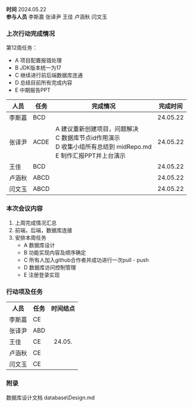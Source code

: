 **时间**  2024.05.22  
**参与人员**  李斯嘉  张译尹  王佳  卢涵秋  闫文玉  
### 上次行动完成情况  

第12周任务：  
   - A  项目配置报错处理  
   - B JDK版本统一为17  
   - C 继续进行前后端数据库连通  
   - D 总结目前所有完成内容  
   - E 中期报告PPT  

| 人员  | 任务   | 完成情况                                                                                 | 完成时间     |
| --- | ---- | ------------------------------------------------------------------------------------ | -------- |
| 李斯嘉 | BCD  |                                                                                      | 24.05.22 |
| 张译尹 | ACDE | A 建议重新创建项目，问题解决  <br>C 数据库节点id作用演示  <br>D 收集小组所有总结到 midRepo.md  <br>E 制作汇报PPT并上台演示   | 24.05.22 |
| 王佳  | BCD  |                                                                                      | 24.05.22 |
| 卢涵秋 | ABCD |                                                                                      | 24.05.22 |
| 闫文玉 | ABCD |                                                                                      | 24.05.22 |

### 本次会议内容  

1. 上周完成情况汇总  
2. 前端，后端，数据库连接  
3. 安排本周任务  
   - A 数据库设计  
   - B 功能实现内容及顺序确定  
   - C 所有人加入github合作者并成功进行一次pull - push  
   - D 数据库访问控制管理  
   - E 注册登录实现  


### 行动项及任务  

<table>
<tr>
<th align="center">人员</th>
<th align="center">任务</th>
<th vertical-align="center">时间结点</th>
</tr>
<tr>
<td>李斯嘉</td>
<td>CE</td>
<td rowspan=6 td align="center" vertical-align="middle">24.05.</td>
</tr>
<tr>
<td>张译尹</td>
<td>ABD</td>
</tr>
<tr>
<td>王佳</td>
<td>CE</td>
</tr>
<tr>
<td>卢涵秋</td>
<td>CE</td>
</tr>
<tr>
<td>闫文玉</td>
<td>CE</td>
</tr>
<tr>
</table>

### 附录  

 数据库设计文档  database\\Design.md  